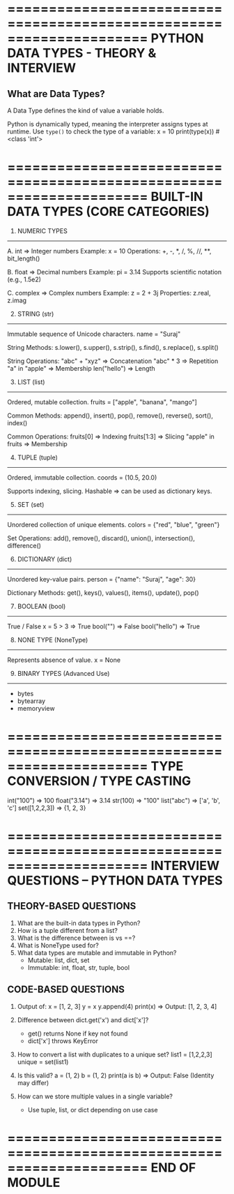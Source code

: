 =====================================================================
                        PYTHON DATA TYPES - THEORY & INTERVIEW
=====================================================================

What are Data Types?
---------------------
A Data Type defines the kind of value a variable holds.

Python is dynamically typed, meaning the interpreter assigns types at runtime.
Use `type()` to check the type of a variable:
    x = 10
    print(type(x))  # <class 'int'>


=====================================================================
BUILT-IN DATA TYPES (CORE CATEGORIES)
=====================================================================

1. NUMERIC TYPES
-----------------
A. int       => Integer numbers
   Example: x = 10
   Operations: +, -, *, /, %, //, **, bit_length()

B. float     => Decimal numbers
   Example: pi = 3.14
   Supports scientific notation (e.g., 1.5e2)

C. complex   => Complex numbers
   Example: z = 2 + 3j
   Properties: z.real, z.imag


2. STRING (str)
-----------------
Immutable sequence of Unicode characters.
   name = "Suraj"

String Methods:
   s.lower(), s.upper(), s.strip(), s.find(), s.replace(), s.split()

String Operations:
   "abc" + "xyz"         => Concatenation
   "abc" * 3             => Repetition
   "a" in "apple"        => Membership
   len("hello")          => Length


3. LIST (list)
-----------------
Ordered, mutable collection.
   fruits = ["apple", "banana", "mango"]

Common Methods:
   append(), insert(), pop(), remove(), reverse(), sort(), index()

Common Operations:
   fruits[0]             => Indexing
   fruits[1:3]           => Slicing
   "apple" in fruits     => Membership


4. TUPLE (tuple)
-----------------
Ordered, immutable collection.
   coords = (10.5, 20.0)

Supports indexing, slicing.
Hashable => can be used as dictionary keys.


5. SET (set)
-----------------
Unordered collection of unique elements.
   colors = {"red", "blue", "green"}

Set Operations:
   add(), remove(), discard(), union(), intersection(), difference()


6. DICTIONARY (dict)
---------------------
Unordered key-value pairs.
   person = {"name": "Suraj", "age": 30}

Dictionary Methods:
   get(), keys(), values(), items(), update(), pop()


7. BOOLEAN (bool)
-------------------
True / False
   x = 5 > 3         => True
   bool("")          => False
   bool("hello")     => True


8. NONE TYPE (NoneType)
-------------------------
Represents absence of value.
   x = None


9. BINARY TYPES (Advanced Use)
-------------------------------
- bytes
- bytearray
- memoryview


=====================================================================
TYPE CONVERSION / TYPE CASTING
=====================================================================
int("100")         => 100
float("3.14")      => 3.14
str(100)           => "100"
list("abc")        => ['a', 'b', 'c']
set([1,2,2,3])     => {1, 2, 3}


=====================================================================
INTERVIEW QUESTIONS – PYTHON DATA TYPES
=====================================================================

THEORY-BASED QUESTIONS
-----------------------
1. What are the built-in data types in Python?
2. How is a tuple different from a list?
3. What is the difference between is vs ==?
4. What is NoneType used for?
5. What data types are mutable and immutable in Python?
   - Mutable: list, dict, set
   - Immutable: int, float, str, tuple, bool

CODE-BASED QUESTIONS
----------------------
1. Output of:
       x = [1, 2, 3]
       y = x
       y.append(4)
       print(x)
   => Output: [1, 2, 3, 4]

2. Difference between dict.get('x') and dict['x']?
   - get() returns None if key not found
   - dict['x'] throws KeyError

3. How to convert a list with duplicates to a unique set?
       list1 = [1,2,2,3]
       unique = set(list1)

4. Is this valid?
       a = (1, 2)
       b = (1, 2)
       print(a is b)
   => Output: False (Identity may differ)

5. How can we store multiple values in a single variable?
   - Use tuple, list, or dict depending on use case


=====================================================================
END OF MODULE
=====================================================================
